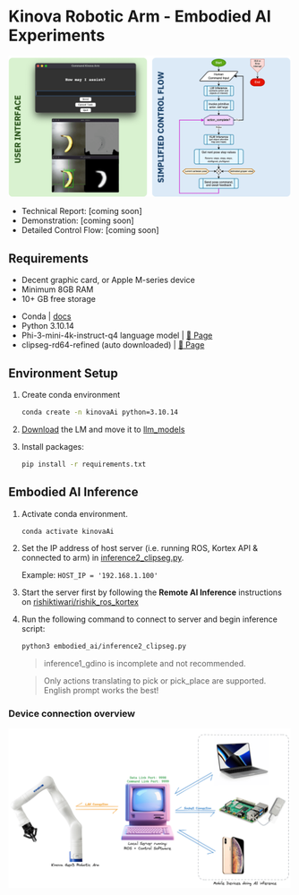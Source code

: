 # Kinova Robotic Arm - Embodied AI Experiments

![User interface and Simplified control flow](./web_assets/system-overview.png)

- Technical Report: [coming soon]
- Demonstration: [coming soon]
- Detailed Control Flow: [coming soon]

## Requirements
<div>

- Decent graphic card, or Apple M-series device
- Minimum 8GB RAM
- 10+ GB free storage

</div>

<div>

- Conda | [docs](https://docs.conda.io/projects/conda/en/latest/user-guide/install/index.html)
- Python 3.10.14
- Phi-3-mini-4k-instruct-q4 language model | [🤗 Page](https://huggingface.co/microsoft/Phi-3-mini-4k-instruct-gguf)
- clipseg-rd64-refined (auto downloaded) | [🤗 Page](https://huggingface.co/docs/transformers/en/model_doc/clipseg)

</div>

## Environment Setup
1.  Create conda environment
    ```sh
    conda create -n kinovaAi python=3.10.14
    ```
1. [Download](https://huggingface.co/microsoft/Phi-3-mini-4k-instruct-gguf/blob/main/Phi-3-mini-4k-instruct-q4.gguf) the LM and move it to [llm_models](./llm_models/)

1. Install packages:
    ```sh
    pip install -r requirements.txt
    ```

## Embodied AI Inference

1. Activate conda environment.
    ```sh
    conda activate kinovaAi
    ```

1. Set the IP address of host server (i.e. running ROS, Kortex API & connected to arm) in [inference2_clipseg.py](./embodied_ai/inference2_clipseg.py).

    Example: `HOST_IP = '192.168.1.100'`

1. Start the server first by following the **Remote AI Inference** instructions on [rishiktiwari/rishik_ros_kortex](https://github.com/rishiktiwari/rishik_ros_kortex/blob/master/readme.md#remote-ai-inference)


1. Run the following command to connect to server and begin inference script:
    ```sh
    python3 embodied_ai/inference2_clipseg.py
    ```
    > inference1_gdino is incomplete and not recommended.

    > Only actions translating to pick or pick_place are supported.
    > English prompt works the best!

### Device connection overview
![Device connection overview](./web_assets/mobile_dev_conn_overview.png)

